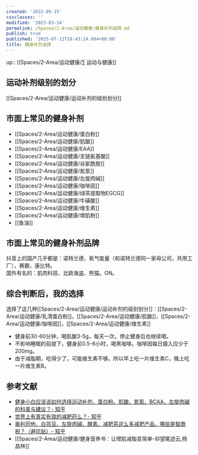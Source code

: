 ```yaml
---
created: '2022-09-15'
cssclasses: ''
modified: '2023-03-14'
permalink: /Spaces/2-Area/运动健康/健身补剂选择.md
publish: true
published: '2025-07-12T19:43:14.094+08:00'
title: 健身补剂选择
---
```

up:: [[Spaces/2-Area/运动健康/∑ 运动与健康]]

## 运动补剂级别的划分

[[Spaces/2-Area/运动健康/运动补剂的级别划分]]

## 市面上常见的健身补剂

- [[Spaces/2-Area/运动健康/蛋白粉]]
- [[Spaces/2-Area/运动健康/肌酸]]
- [[Spaces/2-Area/运动健康/EAA]]
- [[Spaces/2-Area/运动健康/支链氨基酸]]
- [[Spaces/2-Area/运动健康/谷氨酰胺]]
- [[Spaces/2-Area/运动健康/氮泵]]
- [[Spaces/2-Area/运动健康/左旋肉碱]]
- [[Spaces/2-Area/运动健康/咖啡因]]
- [[Spaces/2-Area/运动健康/绿茶提取物EGCG]]
- [[Spaces/2-Area/运动健康/牛磺酸]]
- [[Spaces/2-Area/运动健康/维生素]]
- [[Spaces/2-Area/运动健康/增肌粉]]
- [[鱼油]]


## 市面上常见的健身补剂品牌

抖音上的国产几乎都是：诺特兰德，氧气能量（和诺特兰德同一家母公司，共用工厂），赛霸，康比特。  
国外有名的：肌肉科技、北欧海盗、熊猫。ON。

## 综合判断后，我的选择

选择了这几种[[Spaces/2-Area/运动健康/运动补剂的级别划分]]：[[Spaces/2-Area/运动健康/乳清蛋白粉]]，[[Spaces/2-Area/运动健康/肌酸]]，[[Spaces/2-Area/运动健康/咖啡因]]，[[Spaces/2-Area/运动健康/维生素]]

- 健身前30-60分钟，喝肌酸3-5g，每天一次。停止健身后也继续喝。
- 不影响睡眠的前提下，健身前0.5-6小时，喝黑咖啡。咖啡因每日摄入应少于200mg。
- 由于减脂期，吃得少了，可能维生素不够。所以早上吃一片维生素C，晚上吃一片维生素B。

## 参考文献

- [健身小白应该该如何选择运动补剂，蛋白粉、肌酸、氮泵、BCAA、左旋肉碱的科普与建议？- 知乎](https://www.zhihu.com/question/326683918/answer/698384330?utm_campaign=&utm_medium=social&utm_oi=627815471005831168&utm_psn=1551017685701591040&utm_source=cn.ticktick.task)
- [世界上有真实有效的减肥药么？- 知乎](https://www.zhihu.com/question/26827449/answer/39831861?utm_campaign=&utm_medium=social&utm_oi=627815471005831168&utm_psn=1556279029979860993&utm_source=cn.ticktick.task)
- [奥利司他、白芸豆、左旋肉碱、酵素、减肥茶这么多减肥产品，哪些是智商税？（避坑贴）- 知乎](https://zhuanlan.zhihu.com/p/477830379?utm_campaign=&utm_medium=social&utm_oi=627815471005831168&utm_psn=1556275386882908160&utm_source=cn.ticktick.task)
- [[Spaces/2-Area/运动健康/健身营养书：让增肌减脂变简单-仰望尾迹云,杨昌林]]